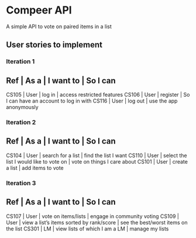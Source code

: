 # Compeer API

A simple API to vote on paired items in a list

## User stories to implement

### Iteration 1
Ref     | As a  | I want to         | So I can
----------------------------------------------
CS105   | User  | log in            | access restricted features
CS106   | User  | register          | So I can have an account to log in with
CS116   | User  | log out           | use the app anonymously

### Iteration 2
Ref     | As a  | I want to         | So I can
----------------------------------------------
CS104   | User  | search for a list | find the list I want
CS110   | User  | select the list I would like to vote on | vote on things I care about
CS101   | User  | create a list     | add items to vote

### Iteration 3
Ref     | As a  | I want to         | So I can
----------------------------------------------
CS107   | User  | vote on items/lists | engage in community voting
CS109   | User  | view a list’s items sorted by rank/score | see the best/worst items on the list
CS301   | LM    | view lists of which I am a LM | manage my lists
